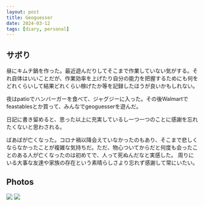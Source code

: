 ```yaml
---
layout: post
title: Geoguesser
date: 2024-03-12
tags: [diary, personal]
---
```


## サボり
昼にキムチ鍋を作った。最近遊んだりしてそこまで作業していない気がする。それ自体はいいことだが、作業効率を上げたり自分の能力を把握するためにも何をどれくらいして結果どれくらい稼げたか等を記録したほうが良いかもしれない。

夜はpatioでハンバーガーを食べて、ジャグジーに入った。その後Walmartでfeastablesとか買って、みんなでgeoguesserを遊んだ。

日記に書き留めると、思った以上に充実しているし一つ一つのことに感謝を忘れたくないと思わされる。

ばあばが亡くなった。コロナ禍以降会えていなかったのもあり、そこまで悲しくならなかったことが複雑な気持ちだ。ただ、物心ついてからだと何度も会ったことのある人が亡くなったのは初めてで、人って死ぬんだなと実感した。
周りにいる大事な友達や家族の存在という素晴らしさより忘れず感謝して常にいたい。
## Photos
![](https://lh3.googleusercontent.com/lr/AAJ1LKfHwy1jnGM8GzQomh2yB_MS6rER7ObdsgEnzU7fBnhNSQBszyed1IDyqW_r06ofnzOL2t8VoqDJb7yvJsxQv4kELpp-Ofu3WNNEUublv-3xcw9vO7byL1tJnKBPm1MlIioQxgQzaR59tlFI0Act2ZV23R-3Owtu4rkgI9tn54nsc6ERkHzp254-txn-f1r_nGJbWOsXHRzGnLZDuc_kY9ayZJCnOGL6Jas8FTJC6_MPb_qLWrbvaVkiRWRXYjR-Y8nLqJlatIviCIiogZ5H8796-OY-WYCukn_OqoIHTon1HGSgsR_1pgSBA6-2CW8Vgn8NyJutFiQU7sZExAzxNzJB-VbGd1WlJgDq4zoi5V_ubiYltp6n5XWldd8lxznru2fd8Y7OY0RV0lapkcxoRuAZe3-QPUGdRqQumMXTcJcnwV4JrSKe2QS1vJ5uB40kb_hlNpomL35k1ggxbkKERiUN5v6LgDdgPbOTW60DQNyIyeVeIL8i6ArKF20FplAlS26MaM9-TkNro5d-VNVxizXYdaG7UJwpMQREQw0iKu2cHjToZrYRgASFbiJP-8TqRWrTLG1hN8bT_13KPL9P_lAi-I-ddCyagbyV74q1Q9ltT3_4ywb3vEybi4MA7HpYoeIUb0cdGGgWq1e3lyzKZWoNqmeWuXVn68zaPvHDVawqPtIoYs08DFMRy2QiOVV7DLI48L8kVFJSpeDZuePoqnnWzVm02F85EabitLj-keb5HpMAM6xR_ADMPdQCo4lUkEnKtY7VPvIKLVj2BAsEO9Y-IoO4_YmVVzitx7LfW3k8NekXAd4yZVfh26dcHPS3CtR6hZDdDGkfzFOgMW3yDrXKt89pXIfLWE5RriSkSXIUjXhnmash3SjnH09VFwCsbP4EkzBzhtUuQ_5sN8Sy9U-YszjkT8GJ2wSjNFfWgwuXsSlcc7880BiNLQpK0NSLBCxhpGWBtMw1ByR3jp__PowArQgvzQ)
![](https://lh3.googleusercontent.com/lr/AAJ1LKcgSWxJoAsk-Yq1HZVlrEdPZrjXthJtZEWIfbIJ2qraD131fiAfodLUXjyLhriLaPc3yuiC1E9OFKEGf2X0Cn1bG-NEA9TwSRvgGAlUABL9Hcvx-G-9wAyor0aZZsEWE4DLWKUhyvG3TK3AZxrF_nISmdthsEcKGBnCnzQwXVgEmPEURzIpPaVPAHiJ7WZcEyuRJaM9zAm2nfqA7GI9DpYFG-RobtlUgtnKlYMEmfI9yIKocEeq6cch589Ny0B5xgnXhrrUp7an8OfOBvhK2o9cIbwiGw0Z2mxIYMELMcfeBKby37aLXJnVzsAj-xre-yKd4LJohsCRk-OYdaK9AUSHJtjxWJyDRDkFyArQaxjk_muKwbkxmvn4P7uKW4QbyxXzp5EImSvuBi-7FC202LcyQvjrLQ8688-M0ntLJDGKtUCs8Z6iU0zrRKEsZ4N9t5SBFJA1haWtCrRwo8Ijm4ZUdMF4mn_lrIEjVKkeLi3x4AKiba8vwT-_3qVojrCi5xCPqVD8oPFO6AjUZ2tCTt32OxzPJqDEBsWdU8loIQndZ34k-y2t1hK9BTIMSGai2vfQs9YAFPr8oe6u7nLwj-GYBDh9CzLaEWVvNG1s46DKH0wY3q7jy3EL_8o1MEvg6LQz5aWTXM88Ga4YFMsZTl9bfwNGg6XzcOBmcuVkL64KSILXiSmo88c99EagRKeG4WsettkXRlsJbZ46L2N3qSadUp-93ulLWWJY7pC6kVt1rRwjgimdazSpj8WhtOuiMcyqF_9r-vxW41ExkuUHOAEvHvqcVywqLji2dKl49k64UKwVidl5HDLHfgXePs6bb8Hq4QZ5dn0R8hgzCD1iBX8D2zMR7qFV4foSfr9v3R7bhdrwIJabBP3PPugldgHo8yT90ewel1dQqaAUnjw_VbwjJHrB1xxtVDJN-jix0ahncLTVqskWR22LO5f_D1wq8fYRUTt6-cWqSNlchUcXr-d5qw9Pow)
